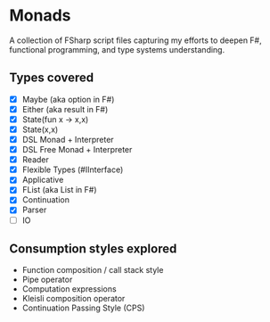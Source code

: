# Monads
A collection of FSharp script files capturing my efforts to deepen F#, functional programming, and type systems understanding.

## Types covered

- [x] Maybe (aka option in F#)
- [x] Either (aka result in F#)
- [x] State(fun x -> x,x)
- [x] State(x,x)
- [x] DSL Monad + Interpreter
- [x] DSL Free Monad + Interpreter
- [x] Reader
- [x] Flexible Types (#IInterface)
- [x] Applicative
- [x] FList (aka List in F#)
- [x] Continuation
- [x] Parser
- [ ] IO

## Consumption styles explored

- Function composition / call stack style
- Pipe operator
- Computation expressions
- Kleisli composition operator
- Continuation Passing Style (CPS)
